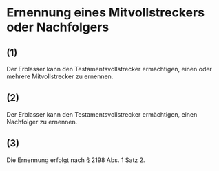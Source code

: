 # Ernennung eines Mitvollstreckers oder Nachfolgers



## (1)

 Der Erblasser kann den Testamentsvollstrecker ermächtigen, einen oder mehrere Mitvollstrecker zu ernennen.

## (2)

 Der Erblasser kann den Testamentsvollstrecker ermächtigen, einen Nachfolger zu ernennen.

## (3)

 Die Ernennung erfolgt nach § 2198 Abs. 1 Satz 2. 

